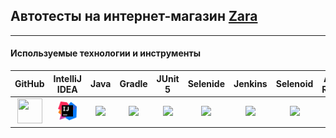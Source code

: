 ## Автотесты на интернет-магазин [Zara](https://www.zara.com/id/en/)
_____________________________________________________________________________________

#### Используемые технологии и инструменты

| GitHub  | IntelliJ IDEA | Java | Gradle | JUnit 5 | Selenide | Jenkins | Selenoid | Allure Report | Allure TestOps | Telegram |
| :---: |      :---:      | :---: | :---: | :---: | :---: | :---: | :---: | :---: | :---: | :---: |
| <img src="https://github.githubassets.com/images/modules/logos_page/GitHub-Mark.png" width="40" height="40">  | <img src="https://raw.githubusercontent.com/JetBrains/logos/318905148b7074a044586c6567d1ee76d8fb49e2/web/intellij-idea/intellij-idea.svg" width="30">  | <img src="https://upload.wikimedia.org/wikipedia/ru/thumb/3/39/Java_logo.svg/351px-Java_logo.svg.png?20230113103550" width="22"> | <img src="https://gradle.com/wp-content/themes/fuel/assets/img/branding/gradle-elephant-icon-dark-green.svg" width="40"> | <img src="https://user-images.githubusercontent.com/46191990/221414912-9f5a9181-6a58-4ba2-b3be-620d0d8fa19f.png" width="55"> | <img src="https://user-images.githubusercontent.com/46191990/221415200-6162a078-955f-4be3-8ae8-1350215805b0.jpeg" width="55"> | <img src="https://user-images.githubusercontent.com/46191990/221415486-ca8686f0-0d5a-4d40-8858-1a844a39937b.png" width="40"> | <img src="https://user-images.githubusercontent.com/46191990/221415747-8b6fc198-d237-4b57-b103-ee2e63f32724.jpeg" width="35"> | <img src="https://user-images.githubusercontent.com/46191990/221416348-be1f6557-2259-470f-a789-516cadffd527.jpeg" width="35"> | <img src="https://user-images.githubusercontent.com/46191990/221416709-a5038b76-c7c8-434c-a8d0-f567248f2b26.svg" width="70"> | <img src="https://user-images.githubusercontent.com/46191990/221416898-5bd22273-cdcd-4782-895e-a9181fda3733.jpg" width="40"> |
